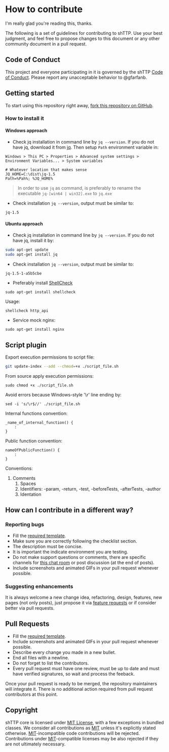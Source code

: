 
# How to contribute

I'm really glad you're reading this, thanks.

The following is a set of guidelines for contributing to shTTP. 
Use your best judgment, and feel free to propose changes to this document or 
any other community document in a pull request.

## Code of Conduct

This project and everyone participating in it is governed by the shTTP
[Code of Conduct](./CODE_OF_CONDUCT.md). Please report any unacceptable behavior 
to @gfarfanb.

## Getting started

To start using this repository right away, 
[fork this repository on GitHub](https://github.com/gfarfanb/shTTP/fork).

### How to install it

#### Windows approach

* Check jq installation in command line by `jq --version`. If you do not have jq,
download it from [jq](https://stedolan.github.io/jq/download/#windows). Then
setup `Path` environment variable in:
```
Windows > This PC > Properties > Advanced system settings > Environment Variables... > System variables
```
```
# Whatever location that makes sense
JQ_HOME=C:\dist\jq-1.5
Path=%Pah%; %JQ_HOME%
```
> In order to use `jq` as command, is preferably to rename the executable `jq-[win64 | win32].exe`
> to `jq.exe`

* Check installation `jq --version`, output must be similar to:
```bash
jq-1.5
```

#### Ubuntu approach

* Check jq installation in command line by `jq --version`. If you do not have jq,
install it by:
```bash
sudo apt-get update
sudo apt-get install jq
```

* Check installation `jq --version`, output must be similar to:
```bash
jq-1.5-1-a5b5cbe
```

* Preferably install [ShellCheck](https://github.com/koalaman/shellcheck)
```
sudo apt-get install shellcheck
```
Usage:
```
shellcheck http_api
```

* Service mock nginx:
```
sudo apt-get install nginx
```


## Script plugin

Export execution permissions to script file:
```bash
git update-index --add --chmod=+x ./script_file.sh
```

From source apply execution permissions:
```
sudo chmod +x ./script_file.sh
```

Avoid errors because Windows-style '\r' line ending by:
```
sed -i 's/\r$//' ./script_file.sh
```

Internal functions convention:
```
_name_of_internal_function() {
    :
}
```

Public function convention:
```
nameOfPublicFunction() {
    :
}
```

Conventions:
1. Comments
    1. Spaces
    1. Identifiers: -param, -return, -test, -beforeTests, -afterTests, -author
    1. Identation


## How can I contribute in a different way?

### Reporting bugs

- Fill the [required template](./ISSUE_TEMPLATE/bug_report.md).
- Make sure you are correctly following the checklist section.
- The description must be concise.
- It is important the indicate environment you are testing.
- Do not make support questions or comments, there are specific
channels for [this chat room](https://gitter.im/shTTP/api-dev)
or post discussion (at the end of posts).
- Include screenshots and animated GIFs in your pull request whenever possible.

### Suggesting enhancements

It is always welcome a new change idea, refactoring, design, features,
new pages (not only posts), just propose it via [feature requests](./ISSUE_TEMPLATE/feature_request.md) or if
consider better via pull requests. 

## Pull Requests

- Fill the [required template](./PULL_REQUEST_TEMPLATE.md).
- Include screenshots and animated GIFs in your pull request whenever possible.
- Describe every change you made in a new bullet.
- End all files with a newline.
- Do not forget to list the contributors.
- Every pull request must have one review, must be up to date and must have
verified signatures, so wait and process the feeback.

Once your pull request is ready to be merged, the repository maintainers 
will integrate it. There is no additional action required from pull request 
contributors at this point.

## Copyright

shTTP core is licensed under [MIT License][mit_license], with a few exceptions
in bundled classes. We consider all contributions as [MIT][mit_license] unless
it's explicitly stated otherwise. [MIT][mit_license]-incompatible code contributions
will be rejected. Contributions under [MIT][mit_license]-compatible licenses
may be also rejected if they are not ultimately necessary.

[mit_license]: https://opensource.org/licenses/MIT
